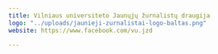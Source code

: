 ```yaml
---
title: Vilniaus universiteto Jaunųjų žurnalistų draugija
logo: "../uploads/jaunieji-zurnalistai-logo-baltas.png"
website: https://www.facebook.com/vu.jzd

---
```

